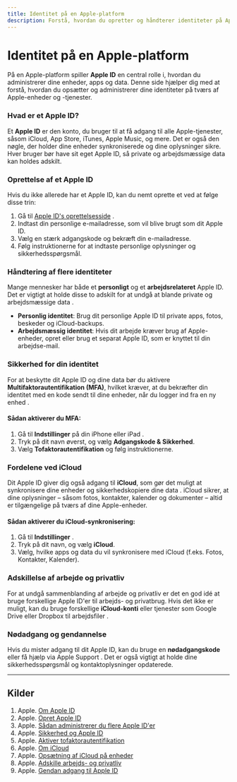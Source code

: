 ```yaml
---
title: Identitet på en Apple-platform
description: Forstå, hvordan du opretter og håndterer identiteter på Apple-enheder.
---
```


# Identitet på en Apple-platform

På en Apple-platform spiller **Apple ID** en central rolle i, hvordan du administrerer dine enheder, apps og data. Denne side hjælper dig med at forstå, hvordan du opsætter og administrerer dine identiteter på tværs af Apple-enheder og -tjenester.

### Hvad er et Apple ID?

Et **Apple ID** er den konto, du bruger til at få adgang til alle Apple-tjenester, såsom iCloud, App Store, iTunes, Apple Music, og mere. Det er også den nøgle, der holder dine enheder synkroniserede og dine oplysninger sikre. Hver bruger bør have sit eget Apple ID, så private og arbejdsmæssige data kan holdes adskilt.

### Oprettelse af et Apple ID

Hvis du ikke allerede har et Apple ID, kan du nemt oprette et ved at følge disse trin:

1. Gå til [Apple ID's oprettelsesside](https://appleid.apple.com/account) .
2. Indtast din personlige e-mailadresse, som vil blive brugt som dit Apple ID.
3. Vælg en stærk adgangskode og bekræft din e-mailadresse.
4. Følg instruktionerne for at indtaste personlige oplysninger og sikkerhedsspørgsmål.

### Håndtering af flere identiteter

Mange mennesker har både et **personligt** og et **arbejdsrelateret** Apple ID. Det er vigtigt at holde disse to adskilt for at undgå at blande private og arbejdsmæssige data .

- **Personlig identitet**: Brug dit personlige Apple ID til private apps, fotos, beskeder og iCloud-backups.
- **Arbejdsmæssig identitet**: Hvis dit arbejde kræver brug af Apple-enheder, opret eller brug et separat Apple ID, som er knyttet til din arbejdse-mail.

### Sikkerhed for din identitet

For at beskytte dit Apple ID og dine data bør du aktivere **Multifaktorautentifikation (MFA)**, hvilket kræver, at du bekræfter din identitet med en kode sendt til dine enheder, når du logger ind fra en ny enhed .

#### Sådan aktiverer du MFA:
1. Gå til **Indstillinger** på din iPhone eller iPad .
2. Tryk på dit navn øverst, og vælg **Adgangskode & Sikkerhed**.
3. Vælg **Tofaktorautentifikation** og følg instruktionerne.

### Fordelene ved iCloud

Dit Apple ID giver dig også adgang til **iCloud**, som gør det muligt at synkronisere dine enheder og sikkerhedskopiere dine data . iCloud sikrer, at dine oplysninger – såsom fotos, kontakter, kalender og dokumenter – altid er tilgængelige på tværs af dine Apple-enheder.

#### Sådan aktiverer du iCloud-synkronisering:
1. Gå til **Indstillinger** .
2. Tryk på dit navn, og vælg **iCloud**.
3. Vælg, hvilke apps og data du vil synkronisere med iCloud (f.eks. Fotos, Kontakter, Kalender).

### Adskillelse af arbejde og privatliv

For at undgå sammenblanding af arbejde og privatliv er det en god idé at bruge forskellige Apple ID'er til arbejds- og privatbrug. Hvis det ikke er muligt, kan du bruge forskellige **iCloud-konti** eller tjenester som Google Drive eller Dropbox til arbejdsfiler .

### Nødadgang og gendannelse

Hvis du mister adgang til dit Apple ID, kan du bruge en **nødadgangskode** eller få hjælp via Apple Support . Det er også vigtigt at holde dine sikkerhedsspørgsmål og kontaktoplysninger opdaterede.

---

## Kilder

1. Apple. [Om Apple ID](https://support.apple.com/da-dk/HT203993)
2. Apple. [Opret Apple ID](https://appleid.apple.com/account)
3. Apple. [Sådan administrerer du flere Apple ID'er](https://support.apple.com/da-dk/HT204053)
4. Apple. [Sikkerhed og Apple ID](https://support.apple.com/da-dk/HT204915)
5. Apple. [Aktiver tofaktorautentifikation](https://support.apple.com/da-dk/HT204915)
6. Apple. [Om iCloud](https://support.apple.com/da-dk/HT207689)
7. Apple. [Opsætning af iCloud på enheder](https://support.apple.com/da-dk/HT204053)
8. Apple. [Adskille arbejds- og privatliv](https://support.apple.com/da-dk/HT205362)
9. Apple. [Gendan adgang til Apple ID](https://support.apple.com/da-dk/HT204649)

